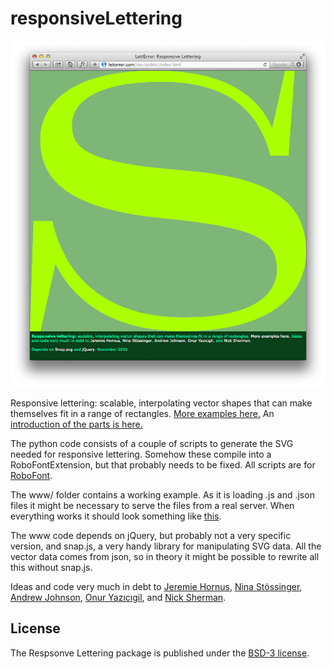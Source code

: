 # responsiveLettering

![Responsive Lettering](responsiveLettering_screen.jpg)

Responsive lettering: scalable, interpolating vector shapes that can make themselves fit in a range of rectangles.
<a href="http://letterror.com/dev/mathshapes/">More examples here.</a> An <a href="http://letterror.github.io/responsiveLettering/www/introduction.html">introduction of the parts is here.</a>

The python code consists of a couple of scripts to generate the SVG needed for responsive lettering. Somehow these compile into a RoboFontExtension, but that probably needs to be fixed. All scripts are for <a href="http://doc.robofont.com">RoboFont</a>.

The www/ folder contains a working example. As it is loading .js and .json files it might be necessary to serve the files from a real server. When everything works it should look something like <a href="http://letterror.com/dev/public/index.html">this</a>.

The www code depends on jQuery, but probably not a very specific version, and snap.js, a very handy library for manipulating SVG data. All the vector data comes from json, so in theory it might be possible to rewrite all this without snap.js. 

Ideas and code very much in debt to <a href="http://www.typosansplomb.com/ResponsiveInterpolation/" target="_new">Jeremie Hornus</a>, <a href="http://typologic.nl/news/live-font-interpolation-with-svg/" target="_new">Nina Stössinger</a>, <a href="http://alistapart.com/article/live-font-interpolation-on-the-web" target="_new">Andrew Johnson</a>, <a href="http://onuryazicigil.com" target="_new">Onur Yazıcıgil</a>, and <a href="http://nicksherman.com" target="_new">Nick Sherman</a>.

## License

The Respsonve Lettering package is published under the [BSD-3 license](http://opensource.org/licenses/BSD-3-Clause).
